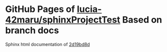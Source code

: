 GitHub Pages of [lucia-42maru/sphinxProjectTest](https://github.com/lucia-42maru/sphinxProjectTest.git)
Based on branch docs
===
Sphinx html documentation of [2d19bd8d](https://github.com/lucia-42maru/sphinxProjectTest/tree/2d19bd8db5995fce5789367f42284ebaf62359ac)
